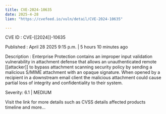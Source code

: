 ```yaml
---
title: CVE-2024-10635
date: 2025-4-28
lien: "https://cvefeed.io/vuln/detail/CVE-2024-10635"

---
```


CVE ID : CVE-[[2024]]-10635

Published :  April 28
2025
9:15 p.m. | 5 hours
10 minutes ago

Description : Enterprise Protection contains an improper input validation vulnerability in attachment defense that allows an unauthenticated remote  [[attacker]] to bypass attachment scanning security policy by sending a malicious S/MIME attachment with an opaque signature. When opened by a recipient in a downstream email client
the malicious attachment could cause partial loss of integrity and confidentiality to their system.

Severity: 6.1 | MEDIUM

Visit the link for more details
such as CVSS details
affected products
timeline
and more...
